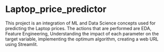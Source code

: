 # Laptop_price_predictor
This project is an integration of ML and Data Science concepts used for predicting the Laptop prices. The actions that are performed are EDA, Feature Engineering, Understanding the impact of each parameter on the target variable, implementing the optimum algorithm, creating a web URL using Streamlit. 
